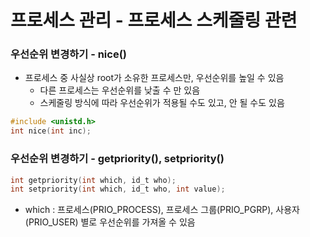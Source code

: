 # 프로세스 관리 - 프로세스 스케줄링 관련



### 우선순위 변경하기 - nice()

- 프로세스 중 사실상 root가 소유한 프로세스만, 우선순위를 높일 수 있음
  - 다른 프로세스는 우선순위를 낮출 수 만 있음
  - 스케줄링 방식에 따라 우선순위가 적용될 수도 있고, 안 될 수도 있음

```c
#include <unistd.h>
int nice(int inc);
```





### 우선순위 변경하기 - getpriority(), setpriority()

```c
int getpriority(int which, id_t who);
int setpriority(int which, id_t who, int value);
```

- which : 프로세스(PRIO_PROCESS), 프로세스 그룹(PRIO_PGRP), 사용자(PRIO_USER) 별로 우선순위를 가져올 수 있음